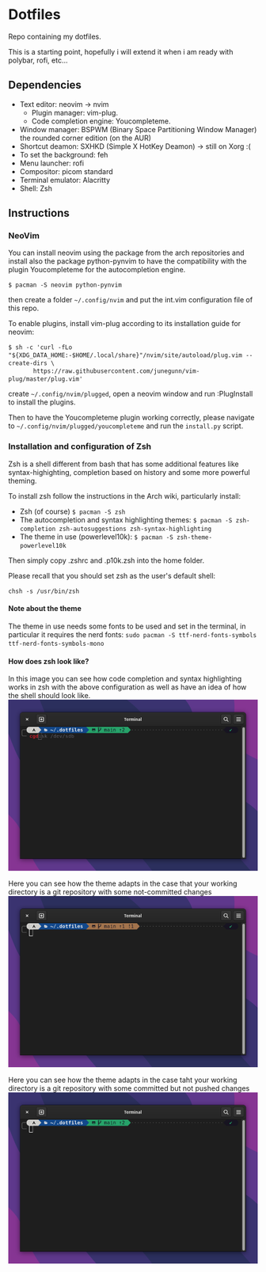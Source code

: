 # Dotfiles
Repo containing my dotfiles.

This is a starting point, hopefully i will extend it when i am ready with polybar, rofi, etc... 
## Dependencies
* Text editor: neovim -> nvim 
	* Plugin manager: vim-plug.  
	* Code completion engine: Youcompleteme. 
* Window manager: BSPWM (Binary Space Partitioning Window Manager) the rounded corner edition  (on the AUR)
* Shortcut deamon: SXHKD (Simple X HotKey Deamon) -> still on Xorg :(
* To set the background: feh 
* Menu launcher: rofi 
* Compositor: picom standard
* Terminal emulator: Alacritty 
* Shell: Zsh

## Instructions 
    
### NeoVim
You can install neovim using the package from the arch repositories and install also the package python-pynvim to have the compatibility with the plugin Youcompleteme for the autocompletion engine. 
``` 
$ pacman -S neovim python-pynvim
```
then create a folder `~/.config/nvim` and put the int.vim configuration file of this repo.

To enable plugins, install vim-plug according to its installation guide for neovim: 
```
$ sh -c 'curl -fLo "${XDG_DATA_HOME:-$HOME/.local/share}"/nvim/site/autoload/plug.vim --create-dirs \
       https://raw.githubusercontent.com/junegunn/vim-plug/master/plug.vim'
```
create `~/.config/nvim/plugged`, open a neovim window and run :PlugInstall to install the plugins. 

Then to have the Youcompleteme plugin working correctly, please navigate to `~/.config/nvim/plugged/youcompleteme` and run the `install.py` script. 

### Installation and configuration of Zsh
Zsh is a shell different from bash that has some additional features like syntax-highighting, completion based on history and some more powerful theming.

To install zsh follow the instructions in the Arch wiki, particularly install: 
* Zsh (of course) `$ pacman -S zsh` 
* The autocompletion and syntax highlighting themes: `$ pacman -S zsh-completion zsh-autosuggestions zsh-syntax-highlighting`
* The theme in use (powerlevel10k): `$ pacman -S zsh-theme-powerlevel10k`

Then simply copy .zshrc and .p10k.zsh into the home folder. 

Please recall that you should set zsh as the user's default shell: 
``` 
chsh -s /usr/bin/zsh
```
#### Note about the theme
The theme in use needs some fonts to be used and set in the terminal, in particular it requires the nerd fonts: `sudo pacman -S ttf-nerd-fonts-symbols ttf-nerd-fonts-symbols-mono` 

#### How does zsh look like? 
In this image you can see how code completion and syntax highlighting works in zsh with the above configuration as well as have an idea of how the shell should look like. 
![Zsh highlight completion](https://github.com/PoolGallez/.dotfiles/blob/main/images/zsh_high_compl.png?raw=true "Zsh syntax highlighting and completion")

Here you can see how the theme adapts in the case that your working directory is a git repository with some not-committed changes
![Zsh not commited repo changes](https://github.com/PoolGallez/.dotfiles/blob/main/images/zsh_staged_notComm.png?raw=true "Zsh changes not committed yet")

Here you can see how the theme adapts in the case taht your working directory is a git repository with some committed but not pushed changes
![Zsh changes not pushed](https://github.com/PoolGallez/.dotfiles/blob/main/images/zsh_commt_notPush.png?raw=true "Zsh changes not pushed yet")
